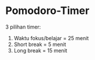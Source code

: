 # Pomodoro-Timer
3 pilihan timer:
1. Waktu fokus/belajar = 25 menit
2. Short break = 5 menit
3. Long break = 15 menit
   
